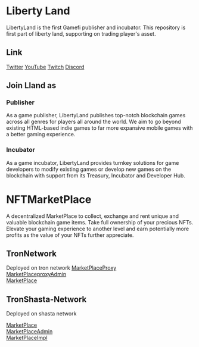# Liberty Land
LibertyLand is the first Gamefi publisher and incubator.
This repository is first part of liberty land, supporting on trading player's asset. 

## Link
[Twitter](https://twitter.com/LibertyLand_LL)
[YouTube](https://www.youtube.com/channel/UCt6dUYALrClEFGiggDm8u8g) 
[Twitch](https://www.twitch.tv/libertyland_ll) 
[Discord](https://discord.gg/AFp6hkBWTy)

## Join Lland as
### Publisher
As a game publisher, LibertyLand publishes top-notch blockchain games across all genres for players all around the world. We aim to go beyond existing HTML-based indie games to far more expansive mobile games with a better gaming experience.

### Incubator
As a game incubator, LibertyLand provides turnkey solutions for game developers to modify existing games or develop new games on the blockchain with support from its Treasury, Incubator and Developer Hub.

# NFTMarketPlace
A decentralized MarketPlace to collect, exchange and rent unique and valuable blockchain game items. Take full ownership of your precious NFTs. Elevate your gaming experience to another level and earn potentially more profits as the value of your NFTs further appreciate.

## TronNetwork
Deployed on tron network
[MarketPlaceProxy](https://tronscan.io/#/contract/TLH5FvBi33iF1KojgsWBJ2V3dgen5fxHGy/code)  
[MarketPlaceproxyAdmin](https://tronscan.io/#/contract/TTNRrYcG7AVNRHtGWmz91ggBbH6ENMt9sY/code)  
[MarketPlace](https://tronscan.io/#/contract/TE5Co71GpkUMedAGgwRG9AK3XGmE9dg869/code)  

## TronShasta-Network
Deployed on shasta network

[MarketPlace](https://shasta.tronscan.org/#/contract/TUYvhDNvuvhUHUzHqeKioWKw2pu6m9xPjq/code)  
[MarketPlaceAdmin](https://shasta.tronscan.org/#/contract/TVPkTBzrBf52rZnoPte9zWAqbYFNh6rXy5/code)  
[MarketPlaceImpl](https://shasta.tronscan.org/#/contract/TF5ZmD5KteWkiR3nFuEquyY3M6oY8xKYNv/code)  